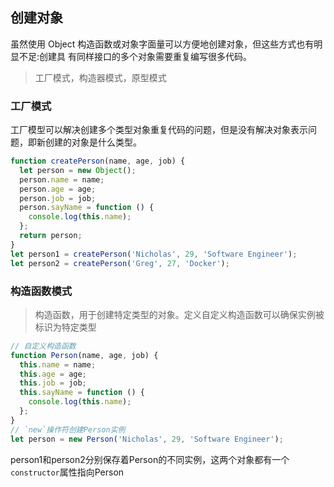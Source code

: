 ## 创建对象

虽然使用 Object 构造函数或对象字面量可以方便地创建对象，但这些方式也有明显不足:创建具
有同样接口的多个对象需要重复编写很多代码。

> 工厂模式，构造器模式，原型模式

### 工厂模式

工厂模型可以解决创建多个类型对象重复代码的问题，但是没有解决对象表示问题，即新创建的对象是什么类型。

```js
function createPerson(name, age, job) {
  let person = new Object();
  person.name = name;
  person.age = age;
  person.job = job;
  person.sayName = function () {
    console.log(this.name);
  };
  return person;
}
let person1 = createPerson('Nicholas', 29, 'Software Engineer');
let person2 = createPerson('Greg', 27, 'Docker');
```

### 构造函数模式

> 构造函数，用于创建特定类型的对象。定义自定义构造函数可以确保实例被标识为特定类型
```js
// 自定义构造函数
function Person(name, age, job) {
  this.name = name;
  this.age = age;
  this.job = job;
  this.sayName = function () {
    console.log(this.name);
  };
}
// `new`操作符创建Person实例
let person = new Person('Nicholas', 29, 'Software Engineer');
```
person1和person2分别保存着Person的不同实例，这两个对象都有一个`constructor`属性指向Person













